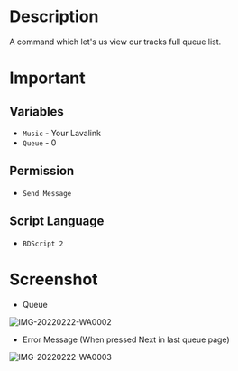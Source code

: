 # Description
A command which let's us view our tracks full queue list.

# Important
## Variables
- ` Music ` - Your Lavalink
- ` Queue ` - 0

## Permission
- ` Send Message `

## Script Language
- ` BDScript 2 `

# Screenshot
- Queue

![IMG-20220222-WA0002](https://user-images.githubusercontent.com/95774950/155082579-d8e80e2e-51f4-4569-9cce-72db2dcbe914.jpg)

- Error Message (When pressed Next in last queue page)

![IMG-20220222-WA0003](https://user-images.githubusercontent.com/95774950/155082960-93c25621-3b59-4447-b3a8-faa848f9888c.jpg)
